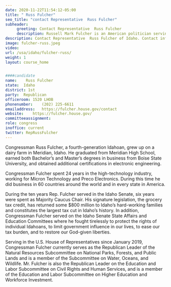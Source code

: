 ```yaml
---
date: 2020-11-22T11:54:12-05:00
title: " Russ Fulcher"
seo_title: "contact Representative  Russ Fulcher"
subheader:
     greeting: Contact Representative  Russ Fulcher 
     description: Russell Mark Fulcher is an American politician serving as the U.S. Representative for Idaho's 1st congressional district since 2019.
description: Contact Representative  Russ Fulcher of Idaho. Contact information for  Russ Fulcher includes email address, phone number, and mailing address.
image: fulcher-russ.jpeg
video: 
url: /usa/idaho/fulcher-russ/
weight: 1
layout: course_home


####candidate
name:	 Russ Fulcher
state:	Idaho
district: 1st
party:	Republican
officeroom:	1520 LHOB
phonenumber:	(202) 225-6611
emailaddress:	https://fulcher.house.gov/contact
website:	https://fulcher.house.gov/
committeeassignment: 
role: congress
inoffice: current
twitter: RepRussFulcher
---
```

Congressman Russ Fulcher, a fourth-generation Idahoan, grew up on a dairy farm in Meridian, Idaho. He graduated from Meridian High School, earned both Bachelor’s and Master’s degrees in business from Boise State University, and obtained additional certifications in electronic engineering.

Congressman Fulcher spent 24 years in the high-technology industry, working for Micron Technology and Preco Electronics. During this time he did business in 60 countries around the world and in every state in America. 

During the ten years Rep. Fulcher served in the Idaho Senate, six years were spent as Majority Caucus Chair. His signature legislation, the grocery tax credit, has returned some $800 million to Idaho’s hard-working families and constitutes the largest tax cut in Idaho’s history. In addition, Congressman
Fulcher served on the Idaho Senate State Affairs and Education Committees where he fought tirelessly to protect the rights of individual Idahoans, to limit government influence in our lives, to ease our tax burden, and to restore our God-given liberties.

Serving in the U.S. House of Representatives since January 2019, Congressman Fulcher currently serves as the Republican Leader of the Natural Resources Subcommittee on National Parks, Forests, and Public Lands and is a member of the Subcommittee on Water, Oceans, and Wildlife. Mr. Fulcher is also the Republican Leader on the Education and Labor Subcommittee on Civil Rights and Human Services, and is a member of the Education and Labor Subcommittee on Higher Education and Workforce Investment.
